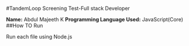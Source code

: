 #TandemLoop Screening Test-Full stack Developer

**Name:** Abdul Majeeth K
**Programming Language Used:** JavaScript(Core)
##How TO Run



Run each file using Node.js
